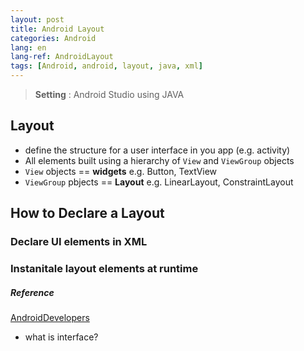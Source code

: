 ```yaml
---
layout: post
title: Android Layout
categories: Android
lang: en
lang-ref: AndroidLayout
tags: [Android, android, layout, java, xml]
---
```


> **Setting** : Android Studio using JAVA

## Layout

- define the structure for a user interface in you app (e.g. activity)
- All elements built using a hierarchy of `View` and `ViewGroup` objects
- `View` objects == **widgets** e.g. Button, TextView
- `ViewGroup` pbjects == **Layout** e.g. LinearLayout, ConstraintLayout

## How to Declare a Layout

### Declare UI elements in XML

### Instanitale layout elements at runtime

##### Reference

[AndroidDevelopers](https://developer.android.com/guide/topics/ui/declaring-layout?hl=ko)

- what is interface?
